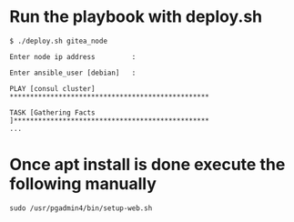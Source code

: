 # Run the playbook with deploy.sh
```
$ ./deploy.sh gitea_node

Enter node ip address         : 

Enter ansible_user [debian]   : 

PLAY [consul cluster] *************************************************

TASK [Gathering Facts ]************************************************
...
```

# Once apt install is done execute the following manually
```
sudo /usr/pgadmin4/bin/setup-web.sh
```
